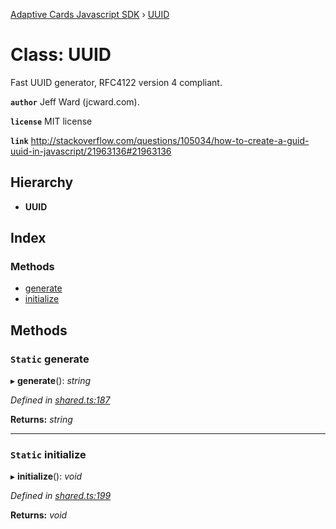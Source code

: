 [Adaptive Cards Javascript SDK](../README.md) › [UUID](uuid.md)

# Class: UUID

Fast UUID generator, RFC4122 version 4 compliant.

**`author`** Jeff Ward (jcward.com).

**`license`** MIT license

**`link`** http://stackoverflow.com/questions/105034/how-to-create-a-guid-uuid-in-javascript/21963136#21963136

## Hierarchy

* **UUID**

## Index

### Methods

* [generate](uuid.md#static-generate)
* [initialize](uuid.md#static-initialize)

## Methods

### `Static` generate

▸ **generate**(): *string*

*Defined in [shared.ts:187](https://github.com/microsoft/AdaptiveCards/blob/a61c5fd56/source/nodejs/adaptivecards/src/shared.ts#L187)*

**Returns:** *string*

___

### `Static` initialize

▸ **initialize**(): *void*

*Defined in [shared.ts:199](https://github.com/microsoft/AdaptiveCards/blob/a61c5fd56/source/nodejs/adaptivecards/src/shared.ts#L199)*

**Returns:** *void*
